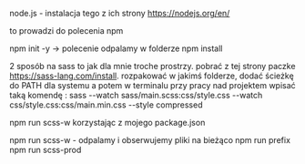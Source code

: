 node.js - instalacja tego z ich strony
https://nodejs.org/en/

to prowadzi do polecenia npm

npm init -y -> polecenie odpalamy w folderze
npm install


2 sposób na sass to jak dla mnie troche prostrzy. pobrać z tej strony paczke https://sass-lang.com/install. rozpakować w jakimś folderze, dodać ścieżkę do PATH dla systemu a potem w terminalu przy pracy nad projektem wpisać taką komendę : sass --watch sass/main.scss:css/style.css --watch css/style.css:css/main.min.css --style compressed


npm run scss-w 
korzystając z mojego package.json

npm run scss-w - odpalamy i obserwujemy pliki na bieżąco
npm run prefix
npm run scss-prod